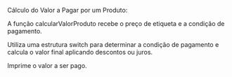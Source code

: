 Cálculo do Valor a Pagar por um Produto:

A função calcularValorProduto recebe o preço de etiqueta e a condição de pagamento.

Utiliza uma estrutura switch para determinar a condição de pagamento e calcula o valor final aplicando descontos ou juros.

Imprime o valor a ser pago.
